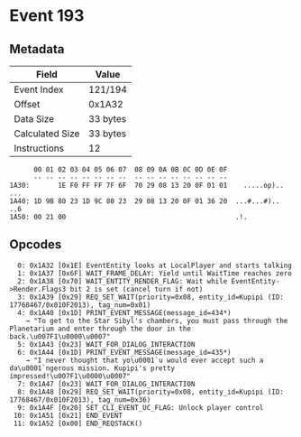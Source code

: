 # Event 193

## Metadata

| Field           | Value    |
|-----------------|----------|
| Event Index     | 121/194  |
| Offset          | 0x1A32   |
| Data Size       | 33 bytes |
| Calculated Size | 33 bytes |
| Instructions    | 12       |

```
      00 01 02 03 04 05 06 07  08 09 0A 0B 0C 0D 0E 0F
      -- -- -- -- -- -- -- --  -- -- -- -- -- -- -- --
1A30:       1E F0 FF FF 7F 6F  70 29 08 13 20 0F 01 01    .....op).. ...
1A40: 1D 9B 80 23 1D 9C 80 23  29 08 13 20 0F 01 36 20  ...#...#).. ..6 
1A50: 00 21 00                                          .!.             
```

## Opcodes

```
  0: 0x1A32 [0x1E] EventEntity looks at LocalPlayer and starts talking
  1: 0x1A37 [0x6F] WAIT_FRAME_DELAY: Yield until WaitTime reaches zero
  2: 0x1A38 [0x70] WAIT_ENTITY_RENDER_FLAG: Wait while EventEntity->Render.Flags3 bit 2 is set (cancel turn if not)
  3: 0x1A39 [0x29] REQ_SET_WAIT(priority=0x08, entity_id=Kupipi (ID: 17768467/0x010F2013), tag_num=0x01)
  4: 0x1A40 [0x1D] PRINT_EVENT_MESSAGE(message_id=434*)
    → "To get to the Star Sibyl's chambers, you must pass through the Planetarium and enter through the door in the back.\u007F1\u0000\u0007"
  5: 0x1A43 [0x23] WAIT_FOR_DIALOG_INTERACTION
  6: 0x1A44 [0x1D] PRINT_EVENT_MESSAGE(message_id=435*)
    → "I never thought that yo\u0001`u would ever accept such a da\u0001`ngerous mission. Kupipi's pretty impressed!\u007F1\u0000\u0007"
  7: 0x1A47 [0x23] WAIT_FOR_DIALOG_INTERACTION
  8: 0x1A48 [0x29] REQ_SET_WAIT(priority=0x08, entity_id=Kupipi (ID: 17768467/0x010F2013), tag_num=0x36)
  9: 0x1A4F [0x20] SET_CLI_EVENT_UC_FLAG: Unlock player control
 10: 0x1A51 [0x21] END_EVENT
 11: 0x1A52 [0x00] END_REQSTACK()
```
